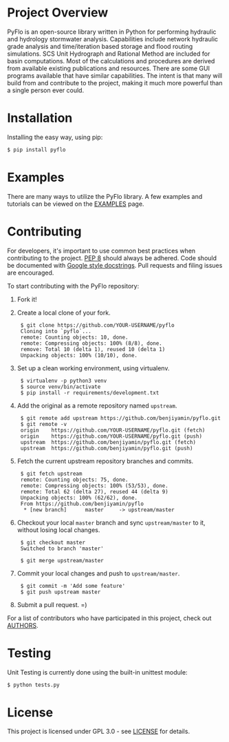 # Project Overview

PyFlo is an open-source library written in Python for performing hydraulic and hydrology stormwater 
analysis. Capabilities include network hydraulic grade analysis and time/iteration based storage and 
flood routing simulations. SCS Unit Hydrograph and Rational Method are included for basin 
computations. Most of the calculations and procedures are derived from available existing 
publications and resources. There are some GUI programs available that have similar capabilities. 
The intent is that many will build from and contribute to the project, making it much more powerful 
than a single person ever could.

# Installation

Installing the easy way, using pip:

```bash
$ pip install pyflo
```

# Examples

There are many ways to utilize the PyFlo library. A few examples and tutorials can be viewed on the
[EXAMPLES](examples.md) page.

# Contributing

For developers, it's important to use common best practices when contributing to the project.
[PEP 8](https://www.python.org/dev/peps/pep-0008/) should always be adhered. Code should be
documented with [Google style docstrings](http://sphinxcontrib-napoleon.readthedocs.io/en/latest/example_google.html).
Pull requests and filing issues are encouraged.

To start contributing with the PyFlo repository:

1. Fork it!

2. Create a local clone of your fork.
    
        $ git clone https://github.com/YOUR-USERNAME/pyflo
        Cloning into `pyflo`...
        remote: Counting objects: 10, done.
        remote: Compressing objects: 100% (8/8), done.
        remove: Total 10 (delta 1), reused 10 (delta 1)
        Unpacking objects: 100% (10/10), done.

3. Set up a clean working environment, using virtualenv.

        $ virtualenv -p python3 venv
        $ source venv/bin/activate
        $ pip install -r requirements/development.txt

4. Add the original as a remote repository named `upstream`.

        $ git remote add upstream https://github.com/benjiyamin/pyflo.git
        $ git remote -v
        origin    https://github.com/YOUR-USERNAME/pyflo.git (fetch)
        origin    https://github.com/YOUR-USERNAME/pyflo.git (push)
        upstream  https://github.com/benjiyamin/pyflo.git (fetch)
        upstream  https://github.com/benjiyamin/pyflo.git (push)

5. Fetch the current upstream repository branches and commits.

        $ git fetch upstream
        remote: Counting objects: 75, done.
        remote: Compressing objects: 100% (53/53), done.
        remote: Total 62 (delta 27), reused 44 (delta 9)
        Unpacking objects: 100% (62/62), done.
        From https://github.com/benjiyamin/pyflo
         * [new branch]      master     -> upstream/master

6. Checkout your local `master` branch and sync `upstream/master` to it, without losing local changes.

        $ git checkout master
        Switched to branch 'master'
        
        $ git merge upstream/master

7. Commit your local changes and push to `upstream/master`.

        $ git commit -m 'Add some feature'
        $ git push upstream master

8. Submit a pull request. =)

For a list of contributors who have participated in this project, check out [AUTHORS](authors.md).

# Testing

Unit Testing is currently done using the built-in unittest module:

```bash
$ python tests.py
```

# License

This project is licensed under GPL 3.0 - see [LICENSE](license.md) for details.
